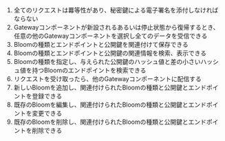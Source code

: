1. 全てのリクエストは羃等性があり、秘密鍵による電子署名を添付しなければならない
1. Gatewayコンポーネントが新設されるあるいは停止状態から復帰するとき、任意の他のGatewayコンポーネントを選択し全てのデータを受信できる
1. Bloomの種類とエンドポイントと公開鍵を関連付けて保存できる
1. Bloomの種類とエンドポイントと公開鍵の関連情報を検索、表示できる
1. Bloomの種類を指定し、与えられた公開鍵のハッシュ値と差の小さいハッシュ値を持つBloomのエンドポイントを検索できる
1. リクエストを受け取ったら、他のGatewayコンポーネントに配信する
1. 新しいBloomを追加し、関連付けられたBloomの種類と公開鍵とエンドポイントを登録できる
1. 既存のBloomを編集し、関連付けられたBloomの種類と公開鍵とエンドポイントを変更できる
1. 既存のBloomを削除し、関連付けられたBloomの種類と公開鍵とエンドポイントを削除できる
